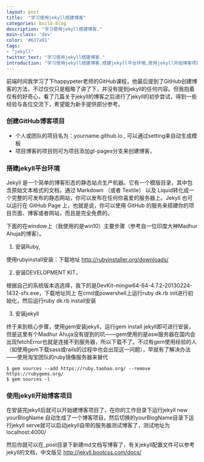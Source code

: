 ```yaml
---
layout: post
title:  "学习使用jekyll搭建博客"
categories: build-blog
description: "学习使用jekyll搭建博客."
main-class: 'dev'
color: '#637a91'
tags:
- "jekyll"
twitter_text: "学习使用jekyll搭建博客."
introduction: "学习使用jekyll搭建博客,搭建jekyll平台环境,使用jekyll开始博客项目..."
---
```




前端时间我学习了下happypeter老师的GitHub课程，他最后提到了GitHub创建博客的方法，不过仅仅只是粗略了讲了下，并没有提到jekyll的任何内容。但我抱着仅有的好奇心，看了几篇关于jekyll的博客之后进行了jekyll的初步尝试，得到一些经验与各位交流下，希望能为新手提供部分参考。

### 创建GitHub博客项目

* 个人或团队的项目名为：yourname.github.io , 可以通过setting来自动生成模板
* 项目博客的项目则可为项目添加gt-pages分支来创建博客，

### 搭建jekyll平台环境

Jekyll 是一个简单的博客形态的静态站点生产机器。它有一个模版目录，其中包含原始文本格式的文档，通过 Markdown （或者 Textile） 以及 Liquid转化成一个完整的可发布的静态网站，你可以发布在任何你喜爱的服务器上。Jekyll 也可以运行在 GitHub Page 上，也就是说，你可以使用 GitHub 的服务来搭建你的项目页面、博客或者网站，而且是完全免费的。

下面的在window上（我使用的是win10）主要步骤（参考自一位印度大神Madhur Ahuja的博客）。

1. 安装Ruby,

使用rubyinstall安装：下载地址 http://rubyinstaller.org/downloads/ 

2. 安装DEVELOPMENT KIT，

根据自己的系统版本选选择，我下的是DevKit-mingw64-64-4.7.2-20130224-1432-sfx.exe，下载地址同上
在cmd或powershell上运行ruby dk.rb init进行初始化，然后运行ruby dk.rb install安装

3.  安装jekyll

终于来到核心步骤，使用gem安装jekyll，运行gem install jekyll即可进行安装，但是这里有个Madhur Ahuja没有提到的坑——gem使用的是asw服务器在国内会出现fetchError也就是连接不到服务器，所以下载不了。不过有gem使用经验的人（如使用gem下载sass或rails的过程中也会出现这一问题），早就有了解决办法——使用淘宝团队的ruby镜像服务器来替代

```
$ gem sources --add https://ruby.taobao.org/ --remove https://rubygems.org/
$ gem sources -l
```

### 使用jekyll开始博客项目

在安装完jekyll后就可以开始建博客项目了，在你的工作目录下运行jekyll new yourBlogName 自动生成了一个博客项目，然后切换的yourBlogName目录下运行jekyll serve就可以启动jekyll自带的服务器测试博客了，测试地址为localhost:4000/

然后你就可以在_post目录下新建md文档写博客了，有关jekyll配置文件可以参考jekyll的文档，中文版见 http://jekyll.bootcss.com/docs/